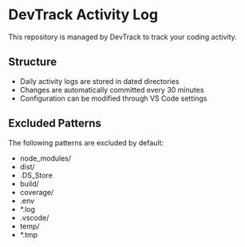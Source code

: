 # DevTrack Activity Log

This repository is managed by DevTrack to track your coding activity.

## Structure
- Daily activity logs are stored in dated directories
- Changes are automatically committed every 30 minutes
- Configuration can be modified through VS Code settings

## Excluded Patterns
The following patterns are excluded by default:
- node_modules/
- dist/
- .DS_Store
- build/
- coverage/
- .env
- *.log
- .vscode/
- temp/
- *.tmp
